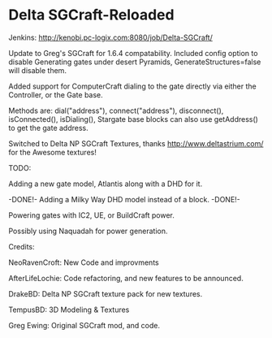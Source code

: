 Delta SGCraft-Reloaded
================
Jenkins: http://kenobi.pc-logix.com:8080/job/Delta-SGCraft/

Update to Greg's SGCraft for 1.6.4 compatability.
Included config option to disable Generating gates under desert Pyramids, GenerateStructures=false will disable them.

Added support for ComputerCraft dialing to the gate directly via either the Controller, or the Gate base.

Methods are: dial("address"), connect("address"), disconnect(), isConnected(), isDialing(), Stargate base blocks can also use getAddress() to get the gate address.

Switched to Delta NP SGCraft Textures, thanks http://www.deltastrium.com/ for the Awesome textures!



TODO:

Adding a new gate model, Atlantis along with a DHD for it.

-DONE!- Adding a Milky Way DHD model instead of a block. -DONE!-

Powering gates with IC2, UE, or BuildCraft power.

Possibly using Naquadah for power generation.



Credits:

NeoRavenCroft: New Code and improvments

AfterLifeLochie: Code refactoring, and new features to be announced.

DrakeBD: Delta NP SGCraft texture pack for new textures.

TempusBD: 3D Modeling & Textures

Greg Ewing: Original SGCraft mod, and code.

